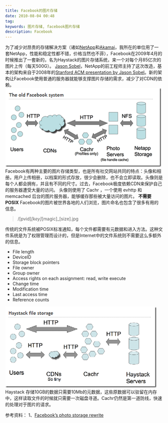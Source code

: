 ```yaml
---
title: Facebook的图片存储
date: 2010-08-04 00:48
tag: 
keywords: 图片存储, facebook图片存储
description: Facebook
---
```


为了减少对昂贵的存储解决方案（诸如[NetApp](http://www.netapp.com/us/)和[Akamai](http://www.akamai.cn/enzs/)，我所在的单位用了一套NetApp，性能和稳定性都不错，价格当然也不菲），Facebook在2009年4月的时候推出了一套新的，名为Haystack的图片存储系统，来一个对每个月85亿次的图片上传（每天500G）。
[Jason Sobel](http://www.facebook.com/people/Jason-Sobel/1014953)，NetApp的前工程师主持了这次改造，基本的架构来自于2008年的[Stanford ACM presentation by Jason Sobel](http://www.flowgram.com/fg/2qi3k8eicrfgkv/)。新的架构让Facebook使用普通的服务器就能够支撑图片存储的需求，减少了对CDN的依赖。
[![](./20100804-facebook-image-storage/image_thumb.png)](http://images.cnblogs.com/cnblogs_com/cocowool/WindowsLiveWriter/Facebook_CC/image_2.png)
Facebook有两种主要的图片存储类型，也是所有社交网站共同的特点：头像和相册。用户上传相册，以档案的形式存放，很少会删除，也不会立即读取。头像则是每个人都会拥有，并且有不同的尺寸。过去，Facebook极度依赖CDN来保护自己的服务器遭受大量的访问。
头像则使用了 Cachr ，一个使用 evhttp 和 memcached 后台的图片服务器，能够缓存那些被大量访问的图片。
**不需要POSIX**
Facebook的图片被世界各地的人们浏览，图片命名也包含了很多有用的信息。

> /[pvid]_[key]_[magic]_[size].jpg

传统的文件系统被POSIX标准通知，每个文件都需要有元数据和进入方法。这种文件系统是为了权限管理而设计的，但是Internet中的文件系统则不需要这么多额外的信息。
> 
* File length
* DeviceID
* Storage block pointers
* File owner
* Group owner
* Access rights on each assignment: read, write execute
* Change time
* Modification time
* Last access time
* Reference counts


[![](./20100804-facebook-image-storage/image_thumb_2.png)](http://images.cnblogs.com/cnblogs_com/cocowool/WindowsLiveWriter/Facebook_CC/image_6.png)
Haystack 存储10GB的数据只需要10Mb的元数据，这些原数据可以驻留在内存中，这样读取文件的时候就只需要一次磁盘寻道。Cachr仍然是第一道防线，快速的处理对于图片的请求。


参考资料：
1、[Facebook’s photo storage rewrite](http://www.niallkennedy.com/blog/2009/04/facebook-haystack.html)












